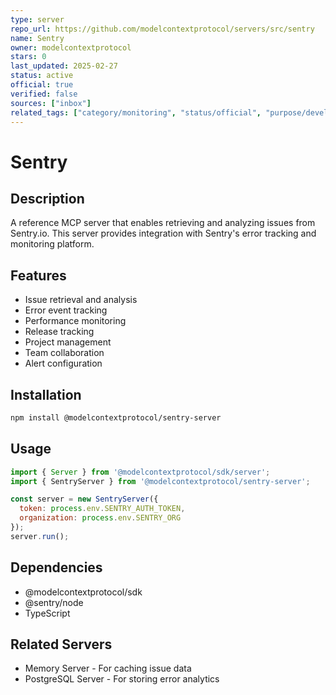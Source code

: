 ```yaml
---
type: server
repo_url: https://github.com/modelcontextprotocol/servers/src/sentry
name: Sentry
owner: modelcontextprotocol
stars: 0
last_updated: 2025-02-27
status: active
official: true
verified: false
sources: ["inbox"]
related_tags: ["category/monitoring", "status/official", "purpose/development", "tech/typescript", "integration/sentry"]
---
```


# Sentry

## Description

A reference MCP server that enables retrieving and analyzing issues from Sentry.io. This server provides integration with Sentry's error tracking and monitoring platform.

## Features

- Issue retrieval and analysis
- Error event tracking
- Performance monitoring
- Release tracking
- Project management
- Team collaboration
- Alert configuration

## Installation

```bash
npm install @modelcontextprotocol/sentry-server
```

## Usage

```javascript
import { Server } from '@modelcontextprotocol/sdk/server';
import { SentryServer } from '@modelcontextprotocol/sentry-server';

const server = new SentryServer({
  token: process.env.SENTRY_AUTH_TOKEN,
  organization: process.env.SENTRY_ORG
});
server.run();
```

## Dependencies

- @modelcontextprotocol/sdk
- @sentry/node
- TypeScript

## Related Servers

- Memory Server - For caching issue data
- PostgreSQL Server - For storing error analytics